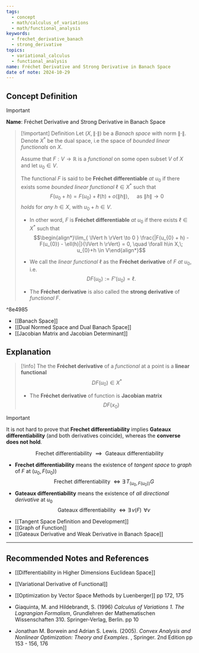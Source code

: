 ```yaml
---
tags:
  - concept
  - math/calculus_of_variations
  - math/functional_analysis
keywords:
  - frechet_derivative_banach
  - strong_derivative
topics:
  - variational_calculus
  - functional_analysis
name: Fréchet Derivative and Strong Derivative in Banach Space
date of note: 2024-10-29
---
```


## Concept Definition

>[!important]
>**Name**: Fréchet Derivative and Strong Derivative in Banach Space

>[!important] Definition
>Let $(X, \lVert \cdot \rVert)$ be a *Banach space* with norm $\lVert \cdot \rVert$. Denote $X^{*}$ be the dual space, i.e the space of *bounded linear functionals* on $X$.
>
>Assume that $F: V \to \mathbb{R}$ is a *functional* on some open subset $V$ of $X$ and let $u_{0}\in V$.
>
>The functional $F$ is said to be **Fréchet differentiable** *at* $u_{0}$ if there exists some *bounded linear functional* $\ell\in X^{*}$ such that 
>$$
>F(u_{0} + h) = F(u_{0}) + \ell(h) + o\left(\lVert h \rVert \right), \quad \text{ as } \lVert h \rVert \to 0 
>$$
>*holds* for *any* $h\in X$, with $u_{0}+h\in V$.
>- In other word, $F$ is **Fréchet differentiable** *at* $u_{0}$ if there exists $\ell\in X^{*}$ such that $$\begin{align*}\lim_{ \lVert h \rVert  \to 0 } \frac{|F(u_{0} + h) - F(u_{0}) - \ell(h)|}{\lVert h \rVert} = 0, \quad \forall h\in X,\; u_{0}+h \in V\end{align*}$$
>
>- We call the *linear functional* $\ell$  as the  **Fréchet derivative** of $F$  *at* $u_{0}$, i.e. $$DF(u_{0}) := F'(u_{0}) = \ell.$$ 
>- The  **Fréchet derivative** is also called the **strong derivative** of *functional* $F$.

^8e4985

- [[Banach Space]]
- [[Dual Normed Space and Dual Banach Space]]
- [[Jacobian Matrix and Jacobian Determinant]]


## Explanation

>[!info]
>The the  **Fréchet derivative** of a *functional* at a point is a **linear functional**
>$$
>DF(u_{0}) \in X^{*}
>$$
>- The **Fréchet derivative** of function is **Jacobian matrix** $$DF(x_{0})$$


>[!important]
>It is not hard to prove that **Frechet differentiability** implies **Gateaux differentiability** (and both derivatives coincide), whereas the **converse does not hold**.
>
>$$
>\text{Frechet differentiability } \implies \text{ Gateaux differentiability}
>$$
>-  **Frechet differentiability** means the existence of *tangent space* to *graph* of $F$ at $(u_{0}, F(u_{0}))$ $$\text{Frechet differentiability } \iff  \exists\, T_{(u_{0}, F(u_{0}))}G $$
>-  **Gateaux differentiability** means the existence of *all directional derivative* at $u_{0}$  $$\text{Gateaux differentiability } \iff  \exists\, v(F)\,\; \forall v $$

- [[Tangent Space Definition and Development]]
- [[Graph of Function]]
- [[Gateaux Derivative and Weak Derivative in Banach Space]]



-----------
##  Recommended Notes and References


- [[Differentiability in Higher Dimensions Euclidean Space]]
- [[Variational Derivative of Functional]]



- [[Optimization by Vector Space Methods by Luenberger]] pp 172, 175
- Giaquinta, M. and Hildebrandt, S. (1996) *Calculus of Variations 1. The Lagrangian Formalism*, Grundlehren der Mathematischen Wissenschaften 310. Springer-Verlag, Berlin. pp 10
- Jonathan M. Borwein and Adrian S. Lewis. (2005). *Convex Analysis and Nonlinear Optimization: Theory and Examples*. , Springer. 2nd Edition pp 153 - 156, 176